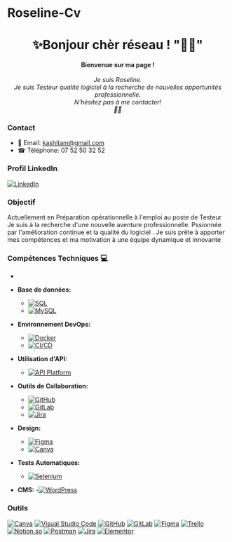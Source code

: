 # Roseline-Cv
<h1 align="center">✨Bonjour chèr réseau ! "👋🌞" </h1>

<p align="center">
    <b>Bienvenue sur ma page !</b><br><br>
    <i>
        Je suis Roseline.<br>
       Je suis Testeur qualité logiciel 
       à la recherche de nouvelles opportunités professionnelle.<br>
         N'hésitez pas à me contacter!<br>📲📩
    </i><br>
  

### Contact

- 📧 Email: [kashitam@gmail.com](mailto:kashitam@gmail.com)
- ☎ Téléphone: 07 52 50 32 52

### Profil LinkedIn

[![LinkedIn](https://img.shields.io/badge/LinkedIn-0077B5?style=for-the-badge&logo=linkedin&logoColor=white)](https://www.linkedin.com/in/roseline-kshime/)




</p>


### Objectif

Actuellement en Préparation opérationnelle à l'emploi au poste de Testeur 
Je suis à la recherche d'une nouvelle aventure professionnelle.
Pssionnée par l'amélioration continue et  la qualité du logiciel . 
Je suis prête à apporter mes compétences et ma motivation à une équipe dynamique et innovante

### Compétences Techniques 💻


- 
- **Base de données:**
  - [![SQL](https://img.shields.io/badge/sql-black?style=for-the-badge&logo=mysql)](https://github.com/Sahlias)
  - [![MySQL](https://img.shields.io/badge/mysql-black?style=for-the-badge&logo=mysql)](https://github.com/Sahlias)
  

- **Environnement DevOps:**
  - [![Docker](https://img.shields.io/badge/docker-black?style=for-the-badge&logo=docker)](https://github.com/Sahlias)
  - [![CI/CD](https://img.shields.io/badge/ci/cd-black?style=for-the-badge&logo=continuous-integration)](https://github.com/Sahlias)

- **Utilisation d'API:**
  - [![API Platform](https://img.shields.io/badge/api_platform-black?style=for-the-badge&logo=api)](https://github.com/Sahlias)

- **Outils de Collaboration:**

  - [![GitHub](https://img.shields.io/badge/github-black?style=for-the-badge&logo=github)](https://github.com/Sahlias)
  - [![GitLab](https://img.shields.io/badge/gitlab-black?style=for-the-badge&logo=gitlab)](https://gitlab.com/)
  - [![Jira](https://img.shields.io/badge/jira-black?style=for-the-badge&logo=jira)](https://www.atlassian.com/software/jira)


- **Design:**
  - [![Figma](https://img.shields.io/badge/figma-black?style=for-the-badge&logo=figma)](https://www.figma.com/)
  - [![Canva](https://img.shields.io/badge/canva-black?style=for-the-badge&logo=canva)](https://www.canva.com/)


- **Tests Automatiques:**
  - [![Selenium](https://img.shields.io/badge/selenium-black?style=for-the-badge&logo=selenium)](https://www.selenium.dev/)
  
- **CMS:**
  -[![WordPress](https://img.shields.io/badge/wordpress-black?style=for-the-badge&logo=wordpress)](https://wordpress.org/)

### Outils
[![Canva](https://img.shields.io/badge/canva-black?style=for-the-badge&logo=canva)](https://www.canva.com/)
[![Visual Studio Code](https://img.shields.io/badge/VS_Code-black?style=for-the-badge&logo=visual-studio-code)](https://code.visualstudio.com/)
[![GitHub](https://img.shields.io/badge/GitHub-black?style=for-the-badge&logo=github)](https://github.com/)
[![GitLab](https://img.shields.io/badge/GitLab-black?style=for-the-badge&logo=gitlab)](https://gitlab.com/)
[![Figma](https://img.shields.io/badge/Figma-black?style=for-the-badge&logo=figma)](https://www.figma.com/)
[![Trello](https://img.shields.io/badge/Trello-black?style=for-the-badge&logo=trello)](https://trello.com/)
[![Notion.so](https://img.shields.io/badge/Notion.so-black?style=for-the-badge&logo=notion)](https://www.notion.so/)
[![Postman](https://img.shields.io/badge/Postman-black?style=for-the-badge&logo=postman)](https://www.postman.com/)
[![Jira](https://img.shields.io/badge/jira-black?style=for-the-badge&logo=jira)](https://www.atlassian.com/software/jira)
[![Elementor](https://img.shields.io/badge/elementor-black?style=for-the-badge&logo=elementor)](https://elementor.com/)


</p>
</details>

<p align="center">
  <a href="https://github.com/Roselineks">
  </a>
</p>
